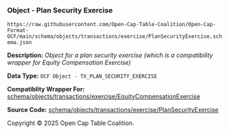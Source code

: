 ### Object - Plan Security Exercise

`https://raw.githubusercontent.com/Open-Cap-Table-Coalition/Open-Cap-Format-OCF/main/schema/objects/transactions/exercise/PlanSecurityExercise.schema.json`

  **Description:** _Object for a plan security exercise (which is a compatibility wrapper for Equity Compensation Exercise)_

  **Data Type:** `OCF Object - TX_PLAN_SECURITY_EXERCISE`

  **Compatiblity Wrapper For:** [schema/objects/transactions/exercise/EquityCompensationExercise](./EquityCompensationExercise.md)

  **Source Code:** [schema/objects/transactions/exercise/PlanSecurityExercise](../../../../../../schema/objects/transactions/exercise/PlanSecurityExercise.schema.json)

Copyright © 2025 Open Cap Table Coalition.

